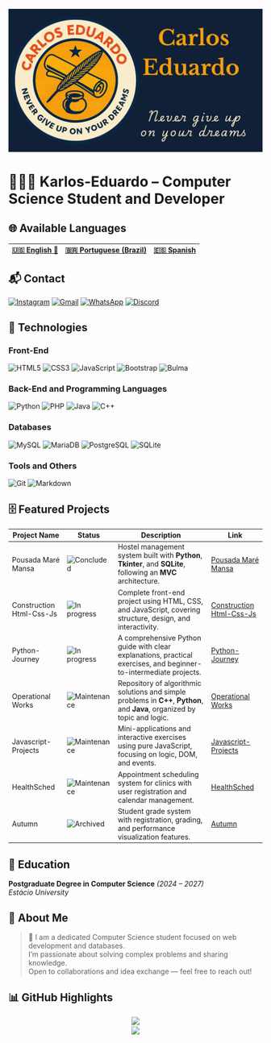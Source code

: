 ![BannerGit](./assets/BannerGit.png)

# 🧑🏼‍💻 Karlos-Eduardo – Computer Science Student and Developer

## 🌐 Available Languages

| **[🇺🇸 English 🌟](https://github.com/Karlos-Eduardo-Mrqs/Karlos-Eduardo-Mrqs/blob/main/README.md)** | **[🇧🇷 Portuguese (Brazil)](https://github.com/Karlos-Eduardo-Mrqs/Karlos-Eduardo-Mrqs/blob/main/README-BR.md)** | **[🇪🇸 Spanish](https://github.com/Karlos-Eduardo-Mrqs/Karlos-Eduardo-Mrqs/blob/main/README-ES.md)** |
|:--------------------------------------------------------------------------------------------------:|:------------------------------------------------------------------------------------------------------------------:|:----------------------------------------------------------------------------------------------------:|

## 📬 Contact

[![Instagram](https://img.shields.io/badge/Instagram-E4405F?style=for-the-badge&logo=instagram&logoColor=white)](https://www.instagram.com/karlosmrqsdev/)  [![Gmail](https://img.shields.io/badge/Gmail-D14836?style=for-the-badge&logo=gmail&logoColor=white)](mailto:cadumcarlos@gmail.com)  [![WhatsApp](https://img.shields.io/badge/WhatsApp-25D366?style=for-the-badge&logo=whatsapp&logoColor=white)](https://wa.me/5521979667744)  [![Discord](https://img.shields.io/badge/Discord-7289DA?style=for-the-badge&logo=discord&logoColor=white)](https://discord.com/users/carloseduardo080765)

## 📱 Technologies

### Front-End

![HTML5](https://img.shields.io/badge/HTML5-E34F26?style=for-the-badge&logo=html5&logoColor=white)  ![CSS3](https://img.shields.io/badge/CSS3-1572B6?style=for-the-badge&logo=css3&logoColor=white)  ![JavaScript](https://img.shields.io/badge/JavaScript-323330?style=for-the-badge&logo=javascript&logoColor=F7DF1E)  ![Bootstrap](https://img.shields.io/badge/Bootstrap-563D7C?style=for-the-badge&logo=bootstrap&logoColor=white)  ![Bulma](https://img.shields.io/badge/Bulma-00D0B1?style=for-the-badge&logo=bulma&logoColor=white)

### Back-End and Programming Languages

![Python](https://img.shields.io/badge/Python-3776AB?style=for-the-badge&logo=python&logoColor=white)  ![PHP](https://img.shields.io/badge/PHP-777BB4?style=for-the-badge&logo=php&logoColor=white)  ![Java](https://img.shields.io/badge/Java-ED8B00?style=for-the-badge&logo=openjdk&logoColor=white)  ![C++](https://img.shields.io/badge/C%2B%2B-00599C?style=for-the-badge&logo=c%2B%2B&logoColor=white)

### Databases

![MySQL](https://img.shields.io/badge/MySQL-005C84?style=for-the-badge&logo=mysql&logoColor=white)  ![MariaDB](https://img.shields.io/badge/MariaDB-003545?style=for-the-badge&logo=mariadb&logoColor=white)  ![PostgreSQL](https://img.shields.io/badge/PostgreSQL-316192?style=for-the-badge&logo=postgresql&logoColor=white)  ![SQLite](https://img.shields.io/badge/SQLite-07405e?style=for-the-badge&logo=sqlite&logoColor=white)

### Tools and Others

![Git](https://img.shields.io/badge/Git-F05032?style=for-the-badge&logo=git&logoColor=white)  ![Markdown](https://img.shields.io/badge/Markdown-000000?style=for-the-badge&logo=markdown&logoColor=white)

## 🗄️ Featured Projects

| Project Name               | Status                                                                     | Description                                                                                                                   | Link                                                                                              |
|----------------------------|----------------------------------------------------------------------------|-------------------------------------------------------------------------------------------------------------------------------|---------------------------------------------------------------------------------------------------|
| Pousada Maré Mansa         | ![Concluded](https://img.shields.io/badge/status-concluded-green)          | Hostel management system built with **Python**, **Tkinter**, and **SQLite**, following an **MVC** architecture.              | [Pousada Maré Mansa](https://github.com/Karlos-Eduardo-Mrqs/Pousada-Mare-Mansa)|
| Construction Html-Css-Js   | ![In progress](https://img.shields.io/badge/status-in%20progress-yellow)   | Complete front-end project using HTML, CSS, and JavaScript, covering structure, design, and interactivity.| [Construction Html-Css-Js](https://github.com/Karlos-Eduardo-Mrqs/Construction-Html-Css-Javascript) |
| Python-Journey             | ![In progress](https://img.shields.io/badge/status-in%20progress-yellow)   | A comprehensive Python guide with clear explanations, practical exercises, and beginner-to-intermediate projects.             | [Python-Journey](https://github.com/Karlos-Eduardo-Mrqs/Python-Journey)|
| Operational Works          | ![Maintenance](https://img.shields.io/badge/status-maintenance-blue)       | Repository of algorithmic solutions and simple problems in **C++**, **Python**, and **Java**, organized by topic and logic.  | [Operational Works](https://github.com/Karlos-Eduardo-Mrqs/Operational_Works)|
| Javascript-Projects        | ![Maintenance](https://img.shields.io/badge/status-maintenance-blue)       | Mini-applications and interactive exercises using pure JavaScript, focusing on logic, DOM, and events.                        | [Javascript-Projects](https://github.com/Karlos-Eduardo-Mrqs/Javascript-Projects)|
| HealthSched                | ![Maintenance](https://img.shields.io/badge/status-maintenance-blue)       | Appointment scheduling system for clinics with user registration and calendar management.| [HealthSched](https://github.com/Karlos-Eduardo-Mrqs/Scheduling_Project-HealthSched)|
| Autumn                     | ![Archived](https://img.shields.io/badge/status-archived-lightgrey)        | Student grade system with registration, grading, and performance visualization features.| [Autumn](https://github.com/Karlos-Eduardo-Mrqs/Bulletin_Project)                                 |

## 📘 Education

**Postgraduate Degree in Computer Science** *(2024 – 2027)*  
*Estácio University*

## 📝 About Me

> 🚀 I am a dedicated Computer Science student focused on web development and databases.  
> I’m passionate about solving complex problems and sharing knowledge.  
> Open to collaborations and idea exchange — feel free to reach out!

## 📊 GitHub Highlights

<p align="center">
  <img height="180em" src="https://github-readme-stats.vercel.app/api?username=Karlos-Eduardo-Mrqs&show_icons=true&theme=blue-green" />
  <br>
  <img src="https://github-profile-trophy.vercel.app/?username=Karlos-Eduardo-Mrqs&theme=blue-green&column=4" />
</p>
